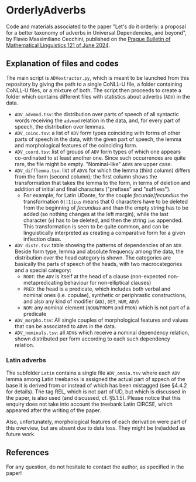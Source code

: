 # OrderlyAdverbs

Code and materials associated to the paper "Let's do it orderly: a proposal for a better taxonomy of adverbs in Universal Dependencies, and beyond", by Flavio Massimiliano Cecchini, published on the [Prague Bulletin of Mathematical Linguistics 121 of June 2024](https://ufal.mff.cuni.cz/pbml/121).

## Explanation of files and codes 

The main script is `ADVextractor.py`, which is meant to be launched from this repository by giving the path to a single CoNLL-U file, a folder containing CoNLL-U files, or a mixture of both. The script then proceeds to create a folder which contains different files with statistics about adverbs (`ADV`) in the data. 

* `ADV_advmod.tsv`: the distribution over parts of speech of all syntactic words receiving the `advmod` relation in the data, and, for every part of speech, the distribution over lemmas.
* `ADV_coinc.tsv`: a list of `ADV` form types coinciding with forms of other parts of speech in the data, with the given part of speech, the lemma and morphological features of the coinciding form.
* `ADV_coord.tsv`: list of groups of `ADV` form types of which one appears co-ordinated to at least another one. Since such occurrences are quite rare, the file might be empty. "Nominal-like" `ADV`s are upper case. 
* `ADV_difflemma.tsv`: list of `ADV`s for which the lemma (third column) differs from the form (second column); the first column shows the transformation that takes the lemma to the form, in terms of deletion and addition of initial and final characters ("prefixes" and "suffixes"). 
    * For example, for Latin UDante, for the couple *fecunde*/*fecundius* the transformation `0||1|ius` means that 0 characters have to be deleted from the beginning of *fecundius* and than the empty string has to be added (so nothing changes at the left margin), while the last character (`e`) has to be deleted, and then the string `ius` appended. This transformation is seen to be quite common, and can be linguistically interpreted as creating a comparative form for a given inflection class. 
* `ADV_distr.tsv`: table showing the patterns of dependencies of an `ADV`. Beside form type, lemma and absolute frequency among the data, the distribution over the head category is shown. The categories are basically the parts of speech of the heads, with two macrocategories and a special category:
    * `ROOT`: the `ADV` is itself at the head of a clause (non-expected non-metapredicating behaviour for non-elliptical clauses) 
    * `PRED`: the head is a predicate, which includes both verbal and nominal ones (i.e. copulae), synthetic or periphrastic constructions, and also any kind of modifier (`ADJ`, `DET`, `NUM`, `ADV`)
    * `NOM`: any nominal element (`NOUN`/`PROPN` and `PRON`) which is not part of a predicate
* `ADV_morpho.tsv`: All single couples of morphological features and values that can be associated to `ADV`s in the data.
* `ADV_nominals.tsv`: all `ADV`s which receive a nominal dependency relation, shown distributed per form according to each such dependency relation.

### Latin adverbs

The subfolder `Latin` contains a single file `ADV_omnia.tsv` where each `ADV` lemma among Latin treebanks is assigned the actual part of sppech of the base it is derived from or instead of which has been mistagged (see §4.4.2 for details). The tag REL, which is not part of UD, but which is discussed in the paper, is also used (and discussed, cf. §5.1.5). Please notice that this enquiry does not take into account the treebank Latin CIRCSE, which appeared after the writing of the paper. 

Also, unfortunately, morphological features of each derivation were part of this overview, but are absent due to data loss. They might be (re)added as future work.

## References

For any question, do not hesitate to contact the author, as specified in the paper!